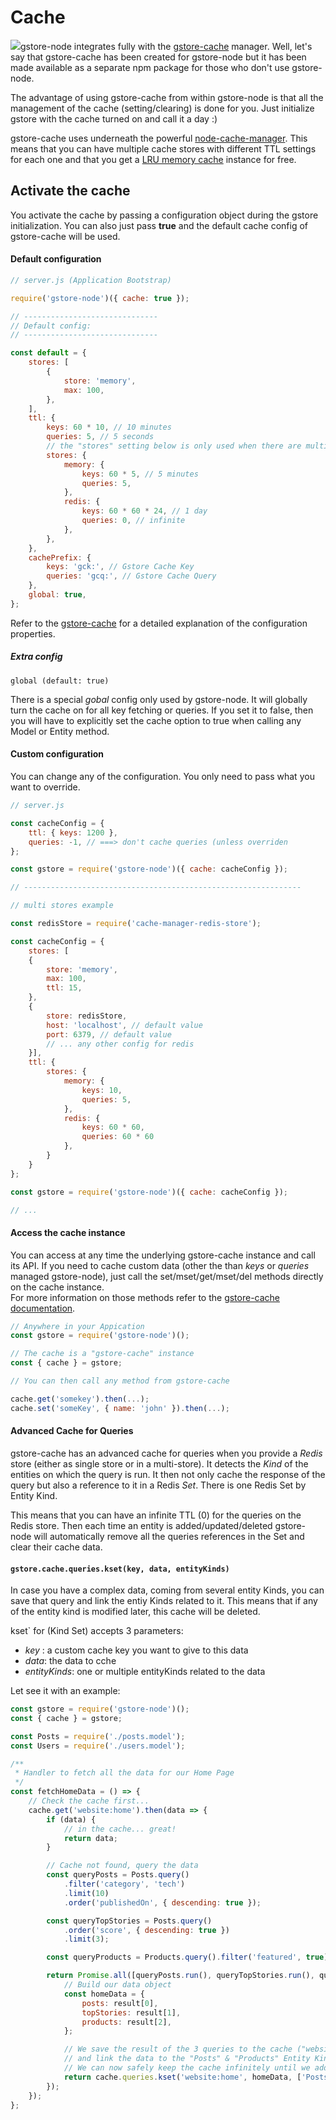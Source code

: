 # Cache

![](https://github.com/sebelga/gstore-cache/raw/master/logo/logo.gif)gstore-node integrates fully with the [gstore-cache](https://github.com/sebelga/gstore-cache) manager. Well, let's say that gstore-cache has been created for gstore-node but it has been made available as a separate npm package for those who don't use gstore-node.

The advantage of using gstore-cache from within gstore-node is that all the management of the cache \(setting/clearing\) is done for you. Just initialize gstore with the cache turned on and call it a day :\)

gstore-cache uses underneath the powerful [node-cache-manager](https://github.com/BryanDonovan/node-cache-manager). This means that you can have multiple cache stores with different TTL settings for each one and that you get a [LRU memory cache](https://www.npmjs.com/package/lru-cache) instance for free.

## Activate the cache

You activate the cache by passing a configuration object during the gstore initialization. You can also just pass **true** and the default cache config of gstore-cache will be used.

#### Default configuration

```js
// server.js (Application Bootstrap)

require('gstore-node')({ cache: true }); 

// ------------------------------
// Default config:
// ------------------------------

const default = {
    stores: [
        {
            store: 'memory',
            max: 100,
        },
    ],
    ttl: {
        keys: 60 * 10, // 10 minutes
        queries: 5, // 5 seconds
        // the "stores" setting below is only used when there are multiple stores
        stores: {
            memory: {
                keys: 60 * 5, // 5 minutes
                queries: 5,
            },
            redis: {
                keys: 60 * 60 * 24, // 1 day
                queries: 0, // infinite
            },
        },
    },
    cachePrefix: {
        keys: 'gck:', // Gstore Cache Key
        queries: 'gcq:', // Gstore Cache Query
    },
    global: true,
};
```

Refer to the [gstore-cache](https://github.com/sebelga/gstore-cache) for  a detailed explanation of the configuration properties.

##### Extra config

`global (default: true)`

There is a special _gobal_ config only used by gstore-node. It will globally turn the cache on for all key fetching or queries. If you set it to false, then you will have to explicitly set the cache option to true when calling any Model or Entity method.

#### Custom configuration

You can change any of the configuration. You only need to pass what you want to override.

```js
// server.js

const cacheConfig = {
    ttl: { keys: 1200 },
    queries: -1, // ===> don't cache queries (unless overriden
};

const gstore = require('gstore-node')({ cache: cacheConfig }); 

// --------------------------------------------------------------

// multi stores example

const redisStore = require('cache-manager-redis-store');

const cacheConfig = {
    stores: [
    {
        store: 'memory',
        max: 100,
        ttl: 15,
    },
    {
        store: redisStore,
        host: 'localhost', // default value
        port: 6379, // default value
        // ... any other config for redis
    }],
    ttl: {
        stores: {
            memory: {
                keys: 10,
                queries: 5,
            },
            redis: {
                keys: 60 * 60,
                queries: 60 * 60
            },
        }
    }
};

const gstore = require('gstore-node')({ cache: cacheConfig }); 

// ...
```

#### Access the cache instance

You can access at any time the underlying gstore-cache instance and call its API. If you need to cache custom data \(other the than _keys_ or _queries_ managed gstore-node\), just call the set/mset/get/mset/del methods directly on the cache instance.  
For more information on those methods refer to the [gstore-cache documentation](https://github.com/sebelga/gstore-cache).

```js
// Anywhere in your Appication
const gstore = require('gstore-node')();

// The cache is a "gstore-cache" instance
const { cache } = gstore;

// You can then call any method from gstore-cache

cache.get('somekey').then(...);
cache.set('someKey', { name: 'john' }).then(...);
```

#### Advanced Cache for Queries

gstore-cache has an advanced cache for queries when you provide a _Redis_ store \(either as single store or in a multi-store\). It detects the _Kind_ of the entities on which the query is run. It then not only cache the response of the query but also a reference to it in a Redis _Set_. There is one Redis Set by Entity Kind.

This means that you can have an infinite TTL \(0\) for the queries on the Redis store. Then each time an entity is added/updated/deleted gstore-node will automatically remove all the queries references in the Set and clear their cache data.

#### `gstore.cache.queries.kset(key, data, entityKinds)`

In case you have a complex data, coming from several entity Kinds, you can save that query and link the entiy Kinds related to it. This means that if any of the entity kind is modified later, this cache will be deleted.

kset` for (Kind Set) accepts 3 parameters:
* _key_ : a custom cache key you want to give to this data
* _data_: the data to cche
* _entityKinds_: one or multiple entityKinds related to the data

Let see it with an example:

```js
const gstore = require('gstore-node')();
const { cache } = gstore;

const Posts = require('./posts.model');
const Users = require('./users.model');

/**
 * Handler to fetch all the data for our Home Page
 */
const fetchHomeData = () => {
    // Check the cache first...
    cache.get('website:home').then(data => {
        if (data) {
            // in the cache... great!
            return data;
        }

        // Cache not found, query the data
        const queryPosts = Posts.query()
            .filter('category', 'tech')
            .limit(10)
            .order('publishedOn', { descending: true });

        const queryTopStories = Posts.query()
            .order('score', { descending: true })
            .limit(3);

        const queryProducts = Products.query().filter('featured', true);

        return Promise.all([queryPosts.run(), queryTopStories.run(), queryProducts.run()]).then(result => {
            // Build our data object
            const homeData = {
                posts: result[0],
                topStories: result[1],
                products: result[2],
            };

            // We save the result of the 3 queries to the cache ("website:home" key)
            // and link the data to the "Posts" & "Products" Entity Kinds.
            // We can now safely keep the cache infinitely until we add/edit or delete a "Posts" or a "Products".
            return cache.queries.kset('website:home', homeData, ['Posts', 'Products']);
        });
    });
};
```






